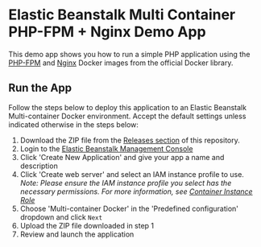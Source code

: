 # Elastic Beanstalk Multi Container PHP-FPM + Nginx Demo App

This demo app shows you how to run a simple PHP application using the [PHP-FPM](https://registry.hub.docker.com/u/library/php/) and [Nginx](https://registry.hub.docker.com/u/library/nginx/) Docker images from the official Docker library.

## Run the App
Follow the steps below to deploy this application to an Elastic Beanstalk Multi-container Docker environment. Accept the default settings unless indicated otherwise in the steps below:

1. Download the ZIP file from the [Releases section](https://github.com/awslabs/eb-docker-nginx-proxy/releases) of this repository.
2. Login to the [Elastic Beanstalk Management Console](https://console.aws.amazon.com/elasticbeanstalk)
3. Click 'Create New Application' and give your app a name and description
4. Click 'Create web server' and select an IAM instance profile to use.<br>*Note: Please ensure the IAM instance profile you select has the necessary permissions. For more information, see [Container Instance Role](https://docs.aws.amazon.com/elasticbeanstalk/latest/dg/create_deploy_docker_ecs.html#create_deploy_docker_ecs_role)*
5. Choose 'Multi-container Docker' in the 'Predefined configuration' dropdown and click `Next`
6. Upload the ZIP file downloaded in step 1
7. Review and launch the application

